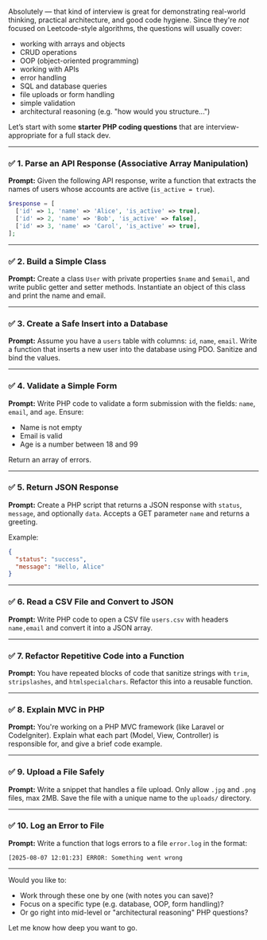 Absolutely — that kind of interview is great for demonstrating real-world thinking, practical architecture, and good code hygiene. Since they're *not* focused on Leetcode-style algorithms, the questions will usually cover:

* working with arrays and objects
* CRUD operations
* OOP (object-oriented programming)
* working with APIs
* error handling
* SQL and database queries
* file uploads or form handling
* simple validation
* architectural reasoning (e.g. "how would you structure...")

Let’s start with some **starter PHP coding questions** that are interview-appropriate for a full stack dev.

---

### ✅ 1. Parse an API Response (Associative Array Manipulation)

**Prompt:**
Given the following API response, write a function that extracts the names of users whose accounts are active (`is_active = true`).

```php
$response = [
  ['id' => 1, 'name' => 'Alice', 'is_active' => true],
  ['id' => 2, 'name' => 'Bob', 'is_active' => false],
  ['id' => 3, 'name' => 'Carol', 'is_active' => true],
];
```

---

### ✅ 2. Build a Simple Class

**Prompt:**
Create a class `User` with private properties `$name` and `$email`, and write public getter and setter methods. Instantiate an object of this class and print the name and email.

---

### ✅ 3. Create a Safe Insert into a Database

**Prompt:**
Assume you have a `users` table with columns: `id`, `name`, `email`. Write a function that inserts a new user into the database using PDO. Sanitize and bind the values.

---

### ✅ 4. Validate a Simple Form

**Prompt:**
Write PHP code to validate a form submission with the fields: `name`, `email`, and `age`.
Ensure:

* Name is not empty
* Email is valid
* Age is a number between 18 and 99

Return an array of errors.

---

### ✅ 5. Return JSON Response

**Prompt:**
Create a PHP script that returns a JSON response with `status`, `message`, and optionally `data`. Accepts a GET parameter `name` and returns a greeting.

Example:

```json
{
  "status": "success",
  "message": "Hello, Alice"
}
```

---

### ✅ 6. Read a CSV File and Convert to JSON

**Prompt:**
Write PHP code to open a CSV file `users.csv` with headers `name,email` and convert it into a JSON array.

---

### ✅ 7. Refactor Repetitive Code into a Function

**Prompt:**
You have repeated blocks of code that sanitize strings with `trim`, `stripslashes`, and `htmlspecialchars`. Refactor this into a reusable function.

---

### ✅ 8. Explain MVC in PHP

**Prompt:**
You're working on a PHP MVC framework (like Laravel or CodeIgniter). Explain what each part (Model, View, Controller) is responsible for, and give a brief code example.

---

### ✅ 9. Upload a File Safely

**Prompt:**
Write a snippet that handles a file upload. Only allow `.jpg` and `.png` files, max 2MB. Save the file with a unique name to the `uploads/` directory.

---

### ✅ 10. Log an Error to File

**Prompt:**
Write a function that logs errors to a file `error.log` in the format:

```
[2025-08-07 12:01:23] ERROR: Something went wrong
```

---

Would you like to:

* Work through these one by one (with notes you can save)?
* Focus on a specific type (e.g. database, OOP, form handling)?
* Or go right into mid-level or "architectural reasoning" PHP questions?

Let me know how deep you want to go.
